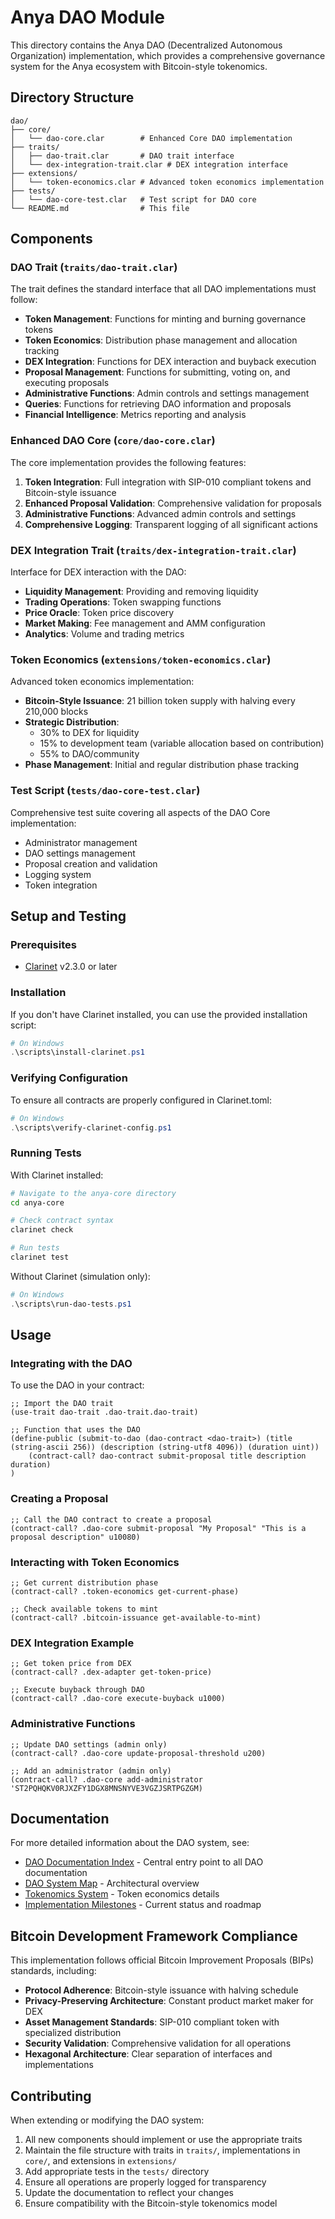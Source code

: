# Anya DAO Module

This directory contains the Anya DAO (Decentralized Autonomous Organization) implementation, which provides a comprehensive governance system for the Anya ecosystem with Bitcoin-style tokenomics.

## Directory Structure

```
dao/
├── core/
│   └── dao-core.clar        # Enhanced Core DAO implementation
├── traits/
│   ├── dao-trait.clar       # DAO trait interface
│   └── dex-integration-trait.clar # DEX integration interface
├── extensions/
│   └── token-economics.clar # Advanced token economics implementation
├── tests/
│   └── dao-core-test.clar   # Test script for DAO core
└── README.md                # This file
```

## Components

### DAO Trait (`traits/dao-trait.clar`)

The trait defines the standard interface that all DAO implementations must follow:

- **Token Management**: Functions for minting and burning governance tokens
- **Token Economics**: Distribution phase management and allocation tracking
- **DEX Integration**: Functions for DEX interaction and buyback execution
- **Proposal Management**: Functions for submitting, voting on, and executing proposals
- **Administrative Functions**: Admin controls and settings management
- **Queries**: Functions for retrieving DAO information and proposals
- **Financial Intelligence**: Metrics reporting and analysis

### Enhanced DAO Core (`core/dao-core.clar`)

The core implementation provides the following features:

1. **Token Integration**: Full integration with SIP-010 compliant tokens and Bitcoin-style issuance
2. **Enhanced Proposal Validation**: Comprehensive validation for proposals
3. **Administrative Functions**: Advanced admin controls and settings
4. **Comprehensive Logging**: Transparent logging of all significant actions

### DEX Integration Trait (`traits/dex-integration-trait.clar`)

Interface for DEX interaction with the DAO:

- **Liquidity Management**: Providing and removing liquidity
- **Trading Operations**: Token swapping functions
- **Price Oracle**: Token price discovery
- **Market Making**: Fee management and AMM configuration
- **Analytics**: Volume and trading metrics

### Token Economics (`extensions/token-economics.clar`)

Advanced token economics implementation:

- **Bitcoin-Style Issuance**: 21 billion token supply with halving every 210,000 blocks
- **Strategic Distribution**: 
  - 30% to DEX for liquidity
  - 15% to development team (variable allocation based on contribution)
  - 55% to DAO/community
- **Phase Management**: Initial and regular distribution phase tracking

### Test Script (`tests/dao-core-test.clar`)

Comprehensive test suite covering all aspects of the DAO Core implementation:

- Administrator management
- DAO settings management
- Proposal creation and validation
- Logging system
- Token integration

## Setup and Testing

### Prerequisites

- [Clarinet](https://github.com/hirosystems/clarinet) v2.3.0 or later

### Installation

If you don't have Clarinet installed, you can use the provided installation script:

```powershell
# On Windows
.\scripts\install-clarinet.ps1
```

### Verifying Configuration

To ensure all contracts are properly configured in Clarinet.toml:

```powershell
# On Windows
.\scripts\verify-clarinet-config.ps1
```

### Running Tests

With Clarinet installed:

```bash
# Navigate to the anya-core directory
cd anya-core

# Check contract syntax
clarinet check

# Run tests
clarinet test
```

Without Clarinet (simulation only):

```powershell
# On Windows
.\scripts\run-dao-tests.ps1
```

## Usage

### Integrating with the DAO

To use the DAO in your contract:

```clarity
;; Import the DAO trait
(use-trait dao-trait .dao-trait.dao-trait)

;; Function that uses the DAO
(define-public (submit-to-dao (dao-contract <dao-trait>) (title (string-ascii 256)) (description (string-utf8 4096)) (duration uint))
    (contract-call? dao-contract submit-proposal title description duration)
)
```

### Creating a Proposal

```clarity
;; Call the DAO contract to create a proposal
(contract-call? .dao-core submit-proposal "My Proposal" "This is a proposal description" u10080)
```

### Interacting with Token Economics

```clarity
;; Get current distribution phase
(contract-call? .token-economics get-current-phase)

;; Check available tokens to mint
(contract-call? .bitcoin-issuance get-available-to-mint)
```

### DEX Integration Example

```clarity
;; Get token price from DEX
(contract-call? .dex-adapter get-token-price)

;; Execute buyback through DAO
(contract-call? .dao-core execute-buyback u1000)
```

### Administrative Functions

```clarity
;; Update DAO settings (admin only)
(contract-call? .dao-core update-proposal-threshold u200)

;; Add an administrator (admin only)
(contract-call? .dao-core add-administrator 'ST2PQHQKV0RJXZFY1DGX8MNSNYVE3VGZJSRTPGZGM)
```

## Documentation

For more detailed information about the DAO system, see:

- [DAO Documentation Index](../docs/DAO_INDEX.md) - Central entry point to all DAO documentation
- [DAO System Map](../docs/DAO_SYSTEM_MAP.md) - Architectural overview
- [Tokenomics System](../docs/archive/TOKENOMICS_SYSTEM.md) - Token economics details
- [Implementation Milestones](../docs/IMPLEMENTATION_MILESTONES.md) - Current status and roadmap

## Bitcoin Development Framework Compliance

This implementation follows official Bitcoin Improvement Proposals (BIPs) standards, including:

- **Protocol Adherence**: Bitcoin-style issuance with halving schedule
- **Privacy-Preserving Architecture**: Constant product market maker for DEX
- **Asset Management Standards**: SIP-010 compliant token with specialized distribution
- **Security Validation**: Comprehensive validation for all operations
- **Hexagonal Architecture**: Clear separation of interfaces and implementations

## Contributing

When extending or modifying the DAO system:

1. All new components should implement or use the appropriate traits
2. Maintain the file structure with traits in `traits/`, implementations in `core/`, and extensions in `extensions/`
3. Add appropriate tests in the `tests/` directory
4. Ensure all operations are properly logged for transparency
5. Update the documentation to reflect your changes
6. Ensure compatibility with the Bitcoin-style tokenomics model

